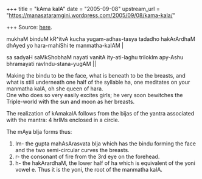 +++
title = "kAma kalA"
date = "2005-09-08"
upstream_url = "https://manasataramgini.wordpress.com/2005/09/08/kama-kala/"

+++
Source: [here](https://manasataramgini.wordpress.com/2005/09/08/kama-kala/).

mukhaM binduM kR^itvA kucha yugam-adhas-tasya tadadho hakArArdhaM dhAyed yo hara-mahiShi te manmatha-kalAM \|  
  
sa sadyaH saMkShobhaM nayati vanitA ity-ati-laghu trilokIm apy-Ashu bhramayati ravIndu-stana-yugAM \|\|

Making the bindu to be the face, what is beneath to be the breasts, and what is still underneath one half of the syllable ha, one meditates on your manmatha kalA, oh she queen of hara.  
One who does so very easily excites girls; he very soon bewitches the Triple-world with the sun and moon as her breasts.

The realization of kAmakalA follows from the bijas of the yantra associated with the mantra: 4 hrIMs enclosed in a circle.

The mAya bIja forms thus:  
1) Im- the gupta mahAsArasvata bIja which has the bindu forming the face and the two semi-circular curves the breasts.  
2) r- the consonant of fire from the 3rd eye on the forehead.  
3) h- the hakArardhaM, the lower half of ha which is equivalent of the yoni vowel e. Thus it is the yoni, the root of the manmatha kalA.

